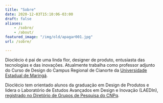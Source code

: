```yaml
---
title: "Sobre"
date: 2020-12-03T15:10:06-03:00
draft: false
aliases:
    - /sobre/
    - /about/
featured_image: "/img/old/apagar001.jpg"
url: /sobre/

---
```


Dioclécio é pai de uma linda flor, designer de produto, entusiasta das tecnologias e das inovações. Atualmente trabalha como professor adjunto do Curso de Design do Campus Regional de Cianorte da [Universidade Estadual de Maringá](https://www.uem.br). 

Dioclécio tem orientado alunos da graduação em Design de Produtos e lidera o Laboratório de Estudos Avançados em Design e Inovação (LAEDIn), [registrado no Diretório de Grupos de Pesquisa do CNPq](http://dgp.cnpq.br/dgp/espelhogrupo/1698611807060492).
